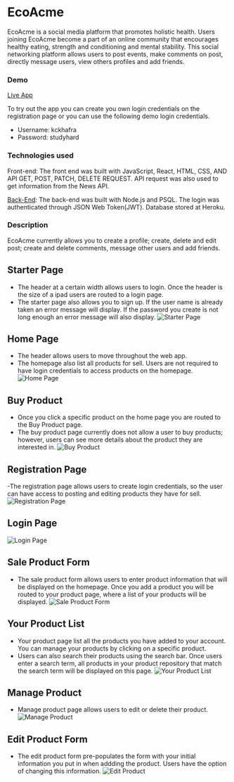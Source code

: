 # EcoAcme
EcoAcme is a social media platform that promotes holistic health. Users joining EcoAcme become a part of an online community that encourages healthy eating, strength and conditioning and mental stability. This social networking platform allows users to post events, make comments on post, directly message users, view others profiles and add friends.

### Demo
[Live App](https://ecoacme-app.kckhafra.now.sh/)

To try out the app you can create you own login credentials on the registration page or you can use the following demo login credentials. 
- Username: kckhafra
- Password: studyhard

### Technologies used
Front-end: The front end was built with JavaScript, React, HTML, CSS, AND API GET, POST, PATCH, DELETE REQUEST. API request was also used to get information from the News API. 

[Back-End](https://github.com/kckhafra/EcoAcme-API): The back-end was built with Node.js and PSQL. The login was authenticated through JSON Web Token(JWT). Database stored at Heroku. 

### Description
EcoAcme currently allows you to create a profile; create, delete and edit post; create and delete comments, message other users and add friends.   

## Starter Page
- The header at a certain width allows users to login. Once the header is the size of a ipad users are routed to a login page.   
- The starter page also allows you to sign up. If the user name is already taken an error message will display. If the password you create is not long enough an error message will also display. 
![Starter Page](https://raw.githubusercontent.com/kckhafra/EcoAcme-Client/master/Pictures/Screen%20Shot%202019-10-20%20at%202.19.44%20PM.png)

## Home Page
- The header allows users to move throughout the web app. 
- The homepage also list all products for sell. Users are not required to have login credentials to access products on the homepage. 
![Home Page](https://raw.githubusercontent.com/kckhafra/holistic-shopping-client/master/Pictures/Screen%20Shot%202019-09-26%20at%2011.48.57%20AM.png)

## Buy Product
- Once you click a specific product on the home page you are routed to the Buy Product page. 
- The buy product page currently does not allow a user to buy products; however, users can see more details about the product they are interested in. 
![Buy Product](https://raw.githubusercontent.com/kckhafra/holistic-shopping-client/master/Pictures/Screen%20Shot%202019-09-26%20at%2011.51.01%20AM.png)

## Registration Page
-The registration page allows users to create login credentials, so the user can have access to posting and editing products they have for sell. 
![Registration Page](https://raw.githubusercontent.com/kckhafra/holistic-shopping-client/master/Pictures/Screen%20Shot%202019-09-26%20at%2011.49.13%20AM.png)

## Login Page
![Login Page](https://github.com/kckhafra/holistic-shopping-client/blob/master/Pictures/Screen%20Shot%202019-09-26%20at%2011.49.28%20AM.png)

## Sale Product Form
- The sale product form allows users to enter product information that will be displayed on the homepage. Once you add a product you will be routed to your product page, where a list of your products will be displayed. 
![Sale Product Form](https://raw.githubusercontent.com/kckhafra/holistic-shopping-client/master/Pictures/Screen%20Shot%202019-09-26%20at%2011.50.09%20AM.png)

## Your Product List
- Your product page list all the products you have added to your account. You can manage your products by clicking on a specific product. 
- Users can also search their products using the search bar. Once users enter a search term, all products in your product repository that match the search term will be displayed on this page. 
![Your Product List](https://raw.githubusercontent.com/kckhafra/holistic-shopping-client/master/Pictures/Screen%20Shot%202019-09-26%20at%2011.50.18%20AM.png)

## Manage Product
- Manage product page allows users to edit or delete their product. 
![Manage Product](https://raw.githubusercontent.com/kckhafra/holistic-shopping-client/master/Pictures/Screen%20Shot%202019-09-26%20at%2011.50.25%20AM.png)


## Edit Product Form
- The edit product form pre-populates the form with your initial information you put in when addding the product. Users have the option of changing this information. 
![Edit Product](https://raw.githubusercontent.com/kckhafra/holistic-shopping-client/master/Pictures/Screen%20Shot%202019-09-26%20at%2011.50.32%20AM.png)



